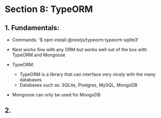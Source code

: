 # Section 8: TypeORM

## 1. Fundamentals:

- Commands:
  '$ npm install @nestjs/typeorm typeorm sqlite3'

- Nest works fine with any ORM but works well out of the box with TypeORM and Mongoose

- TypeORM:

  - TypeORM is a library that can interface very nicely with the many databases
  - Databases such as: SQLite, Postgres, MySQL, MongoDB

- Mongoose can only be used for MongoDB

## 2.

